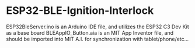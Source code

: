 # ESP32-BLE-Ignition-Interlock

ESP32BleServer.ino is an Arduino IDE file, and utilizes the ESP32 C3 Dev Kit as a base board
BLEAppIO_Button.aia is an MIT App Inventor file, and should be imported into MIT A.I. for synchronization with tablet/phone/etc...

